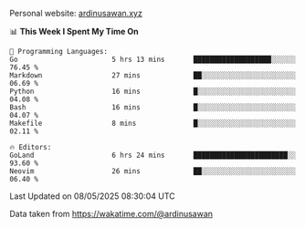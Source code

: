 Personal website: [ardinusawan.xyz](https://ardinusawan.xyz)

<!--START_SECTION:waka-->
📊 **This Week I Spent My Time On** 

```text
💬 Programming Languages: 
Go                       5 hrs 13 mins       ███████████████████░░░░░░   76.45 % 
Markdown                 27 mins             ██░░░░░░░░░░░░░░░░░░░░░░░   06.69 % 
Python                   16 mins             █░░░░░░░░░░░░░░░░░░░░░░░░   04.08 % 
Bash                     16 mins             █░░░░░░░░░░░░░░░░░░░░░░░░   04.07 % 
Makefile                 8 mins              █░░░░░░░░░░░░░░░░░░░░░░░░   02.11 % 

🔥 Editors: 
GoLand                   6 hrs 24 mins       ███████████████████████░░   93.60 % 
Neovim                   26 mins             ██░░░░░░░░░░░░░░░░░░░░░░░   06.40 % 
```


 Last Updated on 08/05/2025 08:30:04 UTC
<!--END_SECTION:waka-->
Data taken from https://wakatime.com/@ardinusawan
